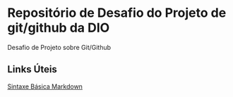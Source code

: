 # Repositório de Desafio do Projeto de git/github da DIO
Desafio de Projeto sobre Git/Github 

## Links Úteis 
[Sintaxe Básica Markdown](https://www.markdownguide.org/basic-syntax)
